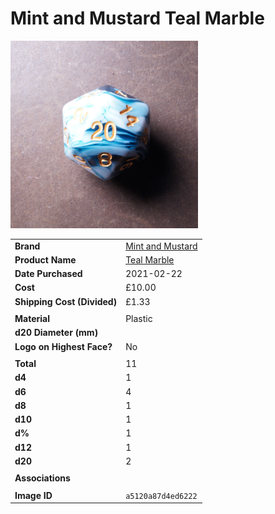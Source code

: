 # Mint and Mustard Teal Marble

<img src="https://raw.githubusercontent.com/jesskelsall/astarus-images/main/dice/a5120a87d4ed6222.jpg" height="300" />

|||
| --- | --- |
| **Brand** | [Mint and Mustard](https://mintmustard.co.uk/) |
| **Product Name** | [Teal Marble](https://mintmustard.co.uk/products/teal-marble-11pc-dice-set) |
| **Date Purchased** | 2021-02-22 |
| **Cost** | £10.00 |
| **Shipping Cost (Divided)** | £1.33 |
||
| **Material** | Plastic |
| **d20 Diameter (mm)** | |
| **Logo on Highest Face?** | No |
||
| **Total** | 11 |
| **d4** | 1 |
| **d6** | 4 |
| **d8** | 1 |
| **d10** | 1 |
| **d%** | 1 |
| **d12** | 1 |
| **d20** | 2 |
||
| **Associations** | |
||
| **Image ID** | `a5120a87d4ed6222` |
